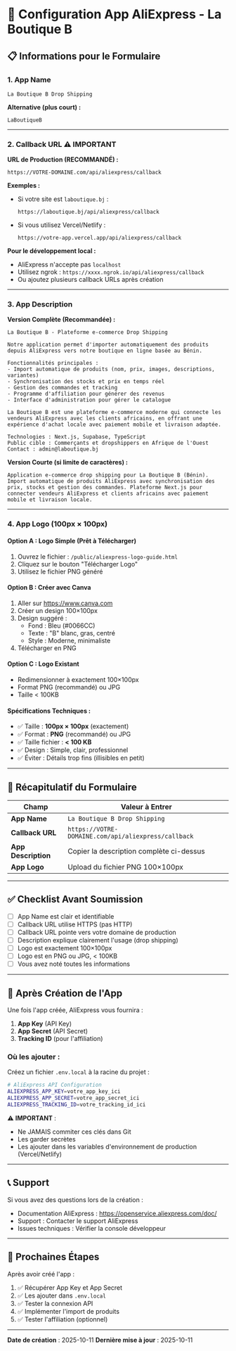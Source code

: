# 🚀 Configuration App AliExpress - La Boutique B

## 📋 Informations pour le Formulaire

### 1. **App Name**
```
La Boutique B Drop Shipping
```
**Alternative (plus court) :**
```
LaBoutiqueB
```

---

### 2. **Callback URL** ⚠️ IMPORTANT

**URL de Production (RECOMMANDÉ) :**
```
https://VOTRE-DOMAINE.com/api/aliexpress/callback
```

**Exemples :**
- Si votre site est `laboutique.bj` :
  ```
  https://laboutique.bj/api/aliexpress/callback
  ```

- Si vous utilisez Vercel/Netlify :
  ```
  https://votre-app.vercel.app/api/aliexpress/callback
  ```

**Pour le développement local :**
- AliExpress n'accepte pas `localhost`
- Utilisez ngrok : `https://xxxx.ngrok.io/api/aliexpress/callback`
- Ou ajoutez plusieurs callback URLs après création

---

### 3. **App Description**

**Version Complète (Recommandée) :**
```
La Boutique B - Plateforme e-commerce Drop Shipping

Notre application permet d'importer automatiquement des produits depuis AliExpress vers notre boutique en ligne basée au Bénin. 

Fonctionnalités principales :
- Import automatique de produits (nom, prix, images, descriptions, variantes)
- Synchronisation des stocks et prix en temps réel
- Gestion des commandes et tracking
- Programme d'affiliation pour générer des revenus
- Interface d'administration pour gérer le catalogue

La Boutique B est une plateforme e-commerce moderne qui connecte les vendeurs AliExpress avec les clients africains, en offrant une expérience d'achat locale avec paiement mobile et livraison adaptée.

Technologies : Next.js, Supabase, TypeScript
Public cible : Commerçants et dropshippers en Afrique de l'Ouest
Contact : admin@laboutique.bj
```

**Version Courte (si limite de caractères) :**
```
Application e-commerce drop shipping pour La Boutique B (Bénin). Import automatique de produits AliExpress avec synchronisation des prix, stocks et gestion des commandes. Plateforme Next.js pour connecter vendeurs AliExpress et clients africains avec paiement mobile et livraison locale.
```

---

### 4. **App Logo** (100px × 100px)

#### Option A : Logo Simple (Prêt à Télécharger)
1. Ouvrez le fichier : `/public/aliexpress-logo-guide.html`
2. Cliquez sur le bouton "Télécharger Logo"
3. Utilisez le fichier PNG généré

#### Option B : Créer avec Canva
1. Aller sur https://www.canva.com
2. Créer un design 100×100px
3. Design suggéré :
   - Fond : Bleu (#0066CC)
   - Texte : "B" blanc, gras, centré
   - Style : Moderne, minimaliste
4. Télécharger en PNG

#### Option C : Logo Existant
- Redimensionner à exactement 100×100px
- Format PNG (recommandé) ou JPG
- Taille < 100KB

#### Spécifications Techniques :
- ✅ Taille : **100px × 100px** (exactement)
- ✅ Format : **PNG** (recommandé) ou JPG
- ✅ Taille fichier : **< 100 KB**
- ✅ Design : Simple, clair, professionnel
- ✅ Éviter : Détails trop fins (illisibles en petit)

---

## 📝 Récapitulatif du Formulaire

| Champ | Valeur à Entrer |
|-------|-----------------|
| **App Name** | `La Boutique B Drop Shipping` |
| **Callback URL** | `https://VOTRE-DOMAINE.com/api/aliexpress/callback` |
| **App Description** | Copier la description complète ci-dessus |
| **App Logo** | Upload du fichier PNG 100×100px |

---

## ✅ Checklist Avant Soumission

- [ ] App Name est clair et identifiable
- [ ] Callback URL utilise HTTPS (pas HTTP)
- [ ] Callback URL pointe vers votre domaine de production
- [ ] Description explique clairement l'usage (drop shipping)
- [ ] Logo est exactement 100×100px
- [ ] Logo est en PNG ou JPG, < 100KB
- [ ] Vous avez noté toutes les informations

---

## 🔑 Après Création de l'App

Une fois l'app créée, AliExpress vous fournira :

1. **App Key** (API Key)
2. **App Secret** (API Secret)
3. **Tracking ID** (pour l'affiliation)

### Où les ajouter :

Créez un fichier `.env.local` à la racine du projet :

```bash
# AliExpress API Configuration
ALIEXPRESS_APP_KEY=votre_app_key_ici
ALIEXPRESS_APP_SECRET=votre_app_secret_ici
ALIEXPRESS_TRACKING_ID=votre_tracking_id_ici
```

⚠️ **IMPORTANT** :
- Ne JAMAIS commiter ces clés dans Git
- Les garder secrètes
- Les ajouter dans les variables d'environnement de production (Vercel/Netlify)

---

## 📞 Support

Si vous avez des questions lors de la création :
- Documentation AliExpress : https://openservice.aliexpress.com/doc/
- Support : Contacter le support AliExpress
- Issues techniques : Vérifier la console développeur

---

## 🎯 Prochaines Étapes

Après avoir créé l'app :
1. ✅ Récupérer App Key et App Secret
2. ✅ Les ajouter dans `.env.local`
3. ✅ Tester la connexion API
4. ✅ Implémenter l'import de produits
5. ✅ Tester l'affiliation (optionnel)

---

**Date de création** : 2025-10-11
**Dernière mise à jour** : 2025-10-11
